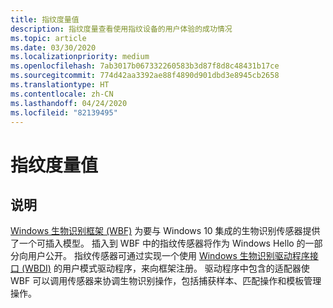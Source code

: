 ```yaml
---
title: 指纹度量值
description: 指纹度量查看使用指纹设备的用户体验的成功情况
ms.topic: article
ms.date: 03/30/2020
ms.localizationpriority: medium
ms.openlocfilehash: 7ab3017b067332260583b3d87f8d8c48431b17ce
ms.sourcegitcommit: 774d42aa3392ae88f4890d901dbd3e8945cb2658
ms.translationtype: HT
ms.contentlocale: zh-CN
ms.lasthandoff: 04/24/2020
ms.locfileid: "82139495"
---
```

# <a name="fingerprint-measures"></a>指纹度量值

## <a name="description"></a>说明

[Windows 生物识别框架 (WBF)](https://docs.microsoft.com/windows/win32/secbiomet/biometric-service-api-portal) 为要与 Windows 10 集成的生物识别传感器提供了一个可插入模型。 插入到 WBF 中的指纹传感器将作为 Windows Hello 的一部分向用户公开。 指纹传感器可通过实现一个使用 [Windows 生物识别驱动程序接口 (WBDI)](https://docs.microsoft.com/windows-hardware/drivers/biometric/) 的用户模式驱动程序，来向框架注册。 驱动程序中包含的适配器使 WBF 可以调用传感器来协调生物识别操作，包括捕获样本、匹配操作和模板管理操作。 